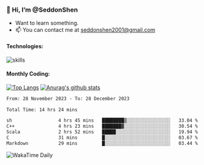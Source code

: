 ### 👋 Hi, I’m @SeddonShen
- Want to learn something.
- 📫 You can contact me at seddonshen2001@gmail.com

#### Technologies:

![skills](https://skillicons.dev/icons?i=scala,js,html,css,bootstrap,jquery,c,cpp,cloudflare,django,docker,flask,git,github,githubactions,linux,latex,mysql,nodejs,ps,php,pr,py,raspberrypi,redis,unreal,v,vscode,vue,bash)

#### Monthly Coding:
[![Top Langs](https://github-readme-stats.vercel.app/api/top-langs?username=seddonshen&show_icons=true&locale=en&layout=compact&hide=html&langs_count=8)](https://github.com/SeddonShen/)
[![Anurag's github stats](https://github-readme-stats.vercel.app/api?username=SeddonShen&count_private=true&show_icons=true)](https://github.com/anuraghazra/github-readme-stats)
<!--START_SECTION:waka-->

```txt
From: 28 November 2023 - To: 28 December 2023

Total Time: 14 hrs 24 mins

sh                 4 hrs 45 mins   ████████▒░░░░░░░░░░░░░░░░   33.04 %
C++                4 hrs 23 mins   ███████▓░░░░░░░░░░░░░░░░░   30.54 %
Scala              2 hrs 52 mins   █████░░░░░░░░░░░░░░░░░░░░   19.94 %
C                  31 mins         █░░░░░░░░░░░░░░░░░░░░░░░░   03.67 %
Markdown           29 mins         █░░░░░░░░░░░░░░░░░░░░░░░░   03.44 %
```

<!--END_SECTION:waka-->

![WakaTime Daily](https://wakatime.com/share/@seddon2001/61a7e342-5f12-4fea-bf92-1fac161e97d6.svg)
<!---
SeddonShen/SeddonShen is a ✨ special ✨ repository because its `README.md` (this file) appears on your GitHub profile.
You can click the Preview link to take a look at your changes.
--->
